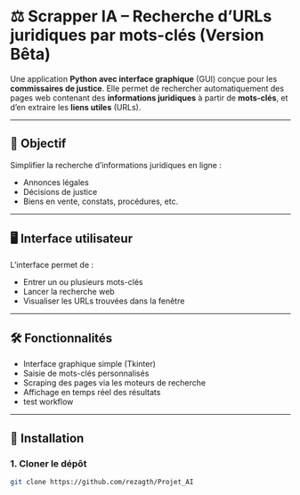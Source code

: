# ⚖️ Scrapper IA – Recherche d’URLs juridiques par mots-clés (Version Bêta)

Une application **Python avec interface graphique** (GUI) conçue pour les **commissaires de justice**. Elle permet de rechercher automatiquement des pages web contenant des **informations juridiques** à partir de **mots-clés**, et d’en extraire les **liens utiles** (URLs).

---

## 🎯 Objectif

Simplifier la recherche d’informations juridiques en ligne :
- Annonces légales
- Décisions de justice
- Biens en vente, constats, procédures, etc.

---

## 🖥️ Interface utilisateur

L’interface permet de :
- Entrer un ou plusieurs mots-clés
- Lancer la recherche web
- Visualiser les URLs trouvées dans la fenêtre


---

## 🛠️ Fonctionnalités

- Interface graphique simple (Tkinter)
- Saisie de mots-clés personnalisés
- Scraping des pages via les moteurs de recherche
- Affichage en temps réel des résultats
- test workflow


---

## 🚀 Installation

### 1. Cloner le dépôt
```bash
git clone https://github.com/rezagth/Projet_AI

